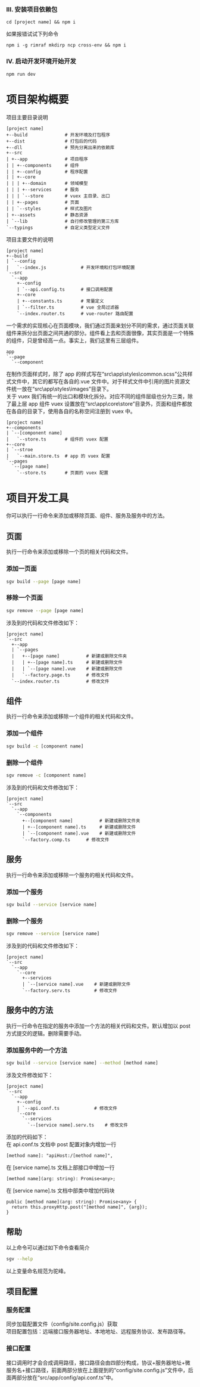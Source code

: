 ### III. 安装项目依赖包

```
cd [project name] && npm i
```

如果报错试试下列命令

```
npm i -g rimraf mkdirp ncp cross-env && npm i
```

### IV. 启动开发环境开始开发

```
npm run dev
```

# 项目架构概要

项目主要目录说明

```
[project name]
+--build              # 开发环境及打包程序
+--dist               # 打包后的代码
+--dll                # 预先分离出来的依赖库
+--src
| +--app              # 项目程序
| | +--components     # 组件
| | +--config         # 程序配置
| | +--core
| | | +--domain       # 领域模型
| | | +--services     # 服务
| | | `--store        # vuex 主目录、出口
| | +--pages          # 页面
| | `--styles         # 样式及图片
| +--assets           # 静态资源
| `--lib              # 自行修改管理的第三方库
`--typings            # 自定义类型定义文件
```

项目主要文件的说明

```
[project name]
+--build
| `--config
|   `--index.js             # 开发环境和打包环境配置
`--src
  `--app
    +--config
    | `--api.config.ts      # 接口调用配置
    +--core
    | +--constants.ts       # 常量定义
    | `--filter.ts          # vue 全局过滤器
    `--index.router.ts      # vue-router 路由配置
```

一个需求的实现核心在页面模块，我们通过页面来划分不同的需求，通过页面关联组件来拆分出页面之间共通的部分。组件看上去和页面很像，其实页面是一个特殊的组件，只是曾经高一点。事实上，我们这里有三层组件。

```
app
`--page
  `--component
```

在制作页面样式时，除了 app 的样式写在“src\app\styles\common.scss”公共样式文件中，其它的都写在各自的.vue 文件中。对于样式文件中引用的图片资源文件统一放在“src\app\styles\images”目录下。  
关于 vuex 我们有统一的出口和模块化拆分。对应不同的组件层级也分为三类，除了最上层 app 组件 vuex 设置放在“src\app\core\store”目录外，页面和组件都放在各自的目录下，使用各自的名称空间注册到 vuex 中。

```
[project name]
+--components
| `--[component name]
|   `--store.ts       # 组件的 vuex 配置
+--core
| `--stroe
|   `--main.store.ts  # app 的 vuex 配置
`--pages
  `--[page name]
    `--store.ts       # 页面的 vuex 配置
```

# 项目开发工具

你可以执行一行命令来添加或移除页面、组件、服务及服务中的方法。

## 页面

执行一行命令来添加或移除一个页的相关代码和文件。

### 添加一页面

```sh
sgv build --page [page name]
```

### 移除一个页面

```sh
sgv remove --page [page name]
```

涉及到的代码和文件修改如下：

```
[project name]
`--src
  +--app
  | `--pages
  |   +--[page name]          # 新建或删除文件夹
  |   | +--[page name].ts     # 新建或删除文件
  |   | `--[page name].vue    # 新建或删除文件
  |   `--factory.page.ts      # 修改文件
  `--index.router.ts          # 修改文件
```

## 组件

执行一行命令来添加或移除一个组件的相关代码和文件。

### 添加一个组件

```sh
sgv build -c [component name]
```

### 删除一个组件

```sh
sgv remove -c [component name]
```

涉及到的代码和文件修改如下：

```
[project name]
`--src
  `--app
    `--components
      +--[component name]          # 新建或删除文件夹
      | +--[component name].ts     # 新建或删除文件
      | `--[component name].vue    # 新建或删除文件
      `--factory.comp.ts      # 修改文件
```

## 服务

执行一行命令来添加或移除一个服务的相关代码和文件。

### 添加一个服务

```sh
sgv build --service [service name]
```

### 删除一个服务

```sh
sgv remove --service [service name]
```

涉及到的代码和文件修改如下：

```
[project name]
`--src
  `--app
    `--core
      +--services
      | `--[service name].vue    # 新建或删除文件
      `--factory.serv.ts         # 修改文件
```

## 服务中的方法

执行一行命令在指定的服务中添加一个方法的相关代码和文件。默认增加以 post 方式提交的逻辑。删除需要手动。

### 添加服务中的一个方法

```sh
sgv build --service [service name] --method [method name]
```

涉及文件修改如下：

```
[project name]
`--src
  `--app
    +--config
    | `--api.conf.ts             # 修改文件
    `--core
      `--services
        `--[service name].serv.ts    # 修改文件
```

添加的代码如下：  
在 api.conf.ts 文档中 post 配置对象内增加一行

```
[method name]: "apiHost:/[method name]",
```

在 [service name].ts 文档上部接口中增加一行

```
[method name](arg: string): Promise<any>;
```

在 [service name].ts 文档中部类中增加代码块

```
public [method name](arg: string): Promise<any> {
  return this.proxyHttp.post("[method name]", {arg});
}
```

## 帮助

以上命令可以通过如下命令查看简介

```sh
sgv --help
```

以上变量命名规范为驼峰。

## 项目配置

### 服务配置

同步加载配置文件（config/site.config.js）获取  
项目配置包括：远端接口服务器地址、本地地址、远程服务协议、发布路径等。

### 接口配置

接口调用时才会合成调用路径，接口路径会由四部分构成，协议+服务器地址+微服务名+接口路径，前面两部分放在上面提到的“config/site.config.js”文件中，后面两部分放在“src/app/config/api.conf.ts”中。
